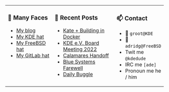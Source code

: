 
<table><tr>
  
<td valign="top" width="30%">
  
### 🙋 Many Faces

- [My blog](https://euroquis.nl/bobulate/)
- [My KDE hat](https://invent.kde.org/adridg)
- [My FreeBSD hat](https://wiki.freebsd.org/AdriaanDeGroot)
- [My GitLab hat](https://gitlab.com/adriaandegroot)
</td>

<td valign="top" width="40%">
  
### 💬 Recent Posts

<!-- BLOG-POST-LIST:START -->
- [Kate + Building in Docker](https://euroquis.nl//kde/2022/06/14/kate.html)
- [KDE e.V. Board Meeting 2022](https://euroquis.nl//kde/2022/06/07/board-meeting.html)
- [Calamares Handoff](https://euroquis.nl//calamares/2022/05/29/calamares-handoff.html)
- [Blue Systems Farewell](https://euroquis.nl//calamares/2022/05/21/calamares-farewell.html)
- [Daily Buggle](https://euroquis.nl//freebsd/2022/05/16/buggle.html)
<!-- BLOG-POST-LIST:END -->
</td>

<td valign="top" width="30%">
  
### 📫 Contact

- 📧 `groot@KDE`
- 📧 `adridg@FreeBSD`
- Twit me `@kdedude`
- IRC me `[ade]`
- Pronoun me he / him
</td>

</tr></table>
